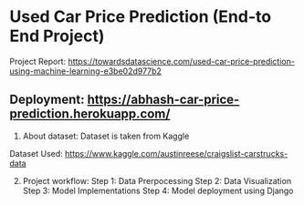 
<h1>Used Car Price Prediction (End-to End Project)</h1>

Project Report: https://towardsdatascience.com/used-car-price-prediction-using-machine-learning-e3be02d977b2

## Deployment: https://abhash-car-price-prediction.herokuapp.com/


1) About dataset: Dataset is taken from Kaggle

Dataset Used: https://www.kaggle.com/austinreese/craigslist-carstrucks-data

2) Project workflow:
  Step 1: Data Prerpocessing
  Step 2: Data Visualization
  Step 3: Model Implementations
  Step 4: Model deployment using Django 

